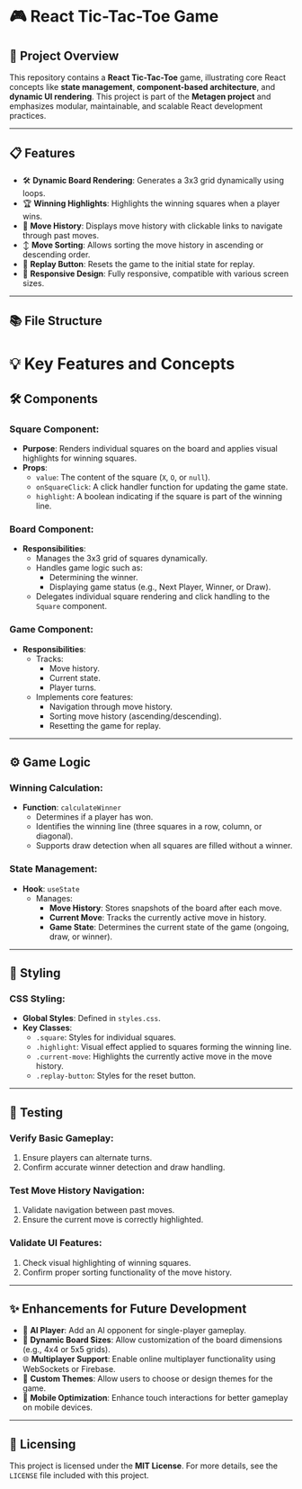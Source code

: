 # 🎮 React Tic-Tac-Toe Game

## 📂 Project Overview

This repository contains a **React Tic-Tac-Toe** game, illustrating core React concepts like **state management**, **component-based architecture**, and **dynamic UI rendering**. This project is part of the **Metagen project** and emphasizes modular, maintainable, and scalable React development practices.

---

## 📋 Features

- 🛠️ **Dynamic Board Rendering**: Generates a 3x3 grid dynamically using loops.
- 🏆 **Winning Highlights**: Highlights the winning squares when a player wins.
- 📜 **Move History**: Displays move history with clickable links to navigate through past moves.
- ↕️ **Move Sorting**: Allows sorting the move history in ascending or descending order.
- 🔄 **Replay Button**: Resets the game to the initial state for replay.
- 🚀 **Responsive Design**: Fully responsive, compatible with various screen sizes.

---

## 📚 File Structure

# 💡 Key Features and Concepts

## 🛠️ Components

### Square Component:

- **Purpose**: Renders individual squares on the board and applies visual highlights for winning squares.
- **Props**:
  - `value`: The content of the square (`X`, `O`, or `null`).
  - `onSquareClick`: A click handler function for updating the game state.
  - `highlight`: A boolean indicating if the square is part of the winning line.

### Board Component:

- **Responsibilities**:
  - Manages the 3x3 grid of squares dynamically.
  - Handles game logic such as:
    - Determining the winner.
    - Displaying game status (e.g., Next Player, Winner, or Draw).
  - Delegates individual square rendering and click handling to the `Square` component.

### Game Component:

- **Responsibilities**:
  - Tracks:
    - Move history.
    - Current state.
    - Player turns.
  - Implements core features:
    - Navigation through move history.
    - Sorting move history (ascending/descending).
    - Resetting the game for replay.

---

## ⚙️ Game Logic

### Winning Calculation:

- **Function**: `calculateWinner`
  - Determines if a player has won.
  - Identifies the winning line (three squares in a row, column, or diagonal).
  - Supports draw detection when all squares are filled without a winner.

### State Management:

- **Hook**: `useState`
  - Manages:
    - **Move History**: Stores snapshots of the board after each move.
    - **Current Move**: Tracks the currently active move in history.
    - **Game State**: Determines the current state of the game (ongoing, draw, or winner).

---

## 🎨 Styling

### CSS Styling:

- **Global Styles**: Defined in `styles.css`.
- **Key Classes**:
  - `.square`: Styles for individual squares.
  - `.highlight`: Visual effect applied to squares forming the winning line.
  - `.current-move`: Highlights the currently active move in the move history.
  - `.replay-button`: Styles for the reset button.

---

## 🧪 Testing

### Verify Basic Gameplay:

1. Ensure players can alternate turns.
2. Confirm accurate winner detection and draw handling.

### Test Move History Navigation:

1. Validate navigation between past moves.
2. Ensure the current move is correctly highlighted.

### Validate UI Features:

1. Check visual highlighting of winning squares.
2. Confirm proper sorting functionality of the move history.

---

## ✨ Enhancements for Future Development

- 🤖 **AI Player**: Add an AI opponent for single-player gameplay.
- 🧩 **Dynamic Board Sizes**: Allow customization of the board dimensions (e.g., 4x4 or 5x5 grids).
- 🌐 **Multiplayer Support**: Enable online multiplayer functionality using WebSockets or Firebase.
- 🎨 **Custom Themes**: Allow users to choose or design themes for the game.
- 📱 **Mobile Optimization**: Enhance touch interactions for better gameplay on mobile devices.

---

## 📜 Licensing

This project is licensed under the **MIT License**. For more details, see the `LICENSE` file included with this project.
